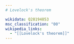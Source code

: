 ```yaml
---
# Lovelock's theorem

wikidata: Q28194853
msc_classification: "00"
wikipedia_links:
  - "[[Lovelock's theorem]]"
---
```


